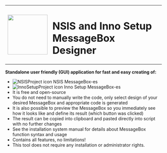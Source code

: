 
<table>
  <tbody>
    <tr>
      <td><img width=128 height=128 src="https://i3.imageban.ru/out/2019/03/23/c4d7061ab9308765dccad5d86818a174.png"></td>
 <td><h1>NSIS and Inno Setup MessageBox Designer</h1></td>
    </tr>
  </tbody>
</table>
 
<b><span style="font-weight: bold;">Standalone user friendly
(GUI) application for fast and easy creating of:</span>
<ul></b>
  <li style="text-align: left;"><img
 src="https://www.visual-installer.com/images/nsis.png"
 alt="NSISProject icon" border="0"> NSIS MessageBox-es
  </li>
  <li style="text-align: left;"><img
 src="https://www.visual-installer.com/images/innosetup.png"
 alt="InnoSetupProject icon" border="0"> Inno Setup
MessageBox-es </li>
  <li style="text-align: left;">It is free and open-source</li>
  <li style="text-align: left;">You do not need to
manually write the code, only select design of your desired MessageBox
and appropriate code is generated</li>
  <li style="text-align: left;">It is also possible to
preview the MessageBox so you immediately see how it looks like and
define its result (which button was clicked)</li>
  <li style="text-align: left;">The result can be copied
into clipboard and pasted directly into script with no further changes</li>
  <li style="text-align: left;">See the installation
system manual for details about MessageBox function syntax and usage</li>
  <li style="text-align: left;">Contains all features, no
limitations!</li>
  <li style="text-align: left;">This tool does not require
any installation or administrator rights.</li>
</ul>
